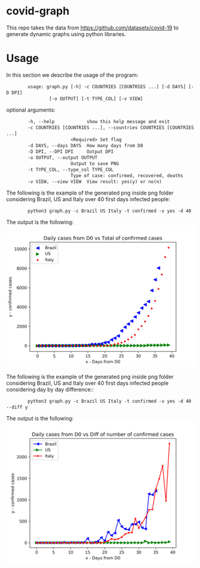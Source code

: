 # covid-graph

This repo takes the data from https://github.com/datasets/covid-19 to generate dynamic graphs using python libraries.

# Usage

In this section we describe the usage of the program:
```
        usage: graph.py [-h] -c COUNTRIES [COUNTRIES ...] [-d DAYS] [-D DPI]
                [-o OUTPUT] [-t TYPE_COL] [-v VIEW]
```
optional arguments:
```
        -h, --help            show this help message and exit
        -c COUNTRIES [COUNTRIES ...], --countries COUNTRIES [COUNTRIES ...]
                        <Required> Set flag
        -d DAYS, --days DAYS  How many days from D0
        -D DPI, --DPI DPI     Output DPI
        -o OUTPUT, --output OUTPUT
                        Output to save PNG
        -t TYPE_COL, --type_col TYPE_COL
                        Type of case: confirmed, recovered, deaths
        -v VIEW, --view VIEW  View result: yes(y) or no(n)
```
The following is the example of the generated png inside png folder considering Brazil, US and Italy over 40 first days infected people:
```
        python3 graph.py -c Brazil US Italy -t confirmed -v yes -d 40
```

The output is the following:
![](./png/Italy_US_Brazil_confirmed.png)

The following is the example of the generated png inside png folder considering Brazil, US and Italy over 40 first days infected people considering day by day difference::
```
        python3 graph.py -c Brazil US Italy -t confirmed -v yes -d 40 --diff y
```

The output is the following:
![](./png/Italy_US_Brazil_confirmed_diff.png)

